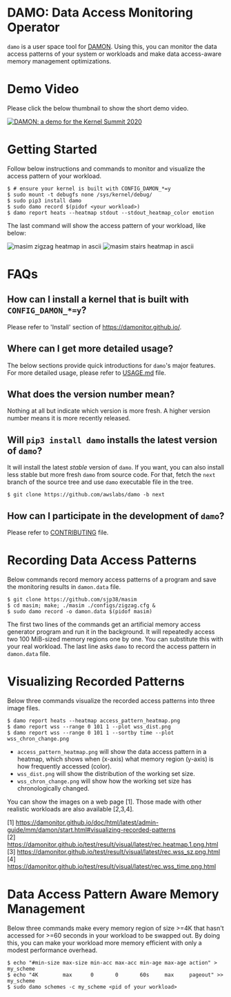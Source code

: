 DAMO: Data Access Monitoring Operator
=====================================

`damo` is a user space tool for [DAMON](https://damonitor.github.io).  Using
this, you can monitor the data access patterns of your system or workloads and
make data access-aware memory management optimizations.



Demo Video
==========

Please click the below thumbnail to show the short demo video.

[![DAMON: a demo for the Kernel Summit 2020](
http://img.youtube.com/vi/l63eqbVBZRY/0.jpg)](
http://www.youtube.com/watch?v=l63eqbVBZRY
"DAMON: a demo for the Kernel Summit 2020")


Getting Started
===============

Follow below instructions and commands to monitor and visualize the access
pattern of your workload.

    $ # ensure your kernel is built with CONFIG_DAMON_*=y
    $ sudo mount -t debugfs none /sys/kernel/debug/
    $ sudo pip3 install damo
    $ sudo damo record $(pidof <your workload>)
    $ damo report heats --heatmap stdout --stdout_heatmap_color emotion

The last command will show the access pattern of your workload, like below:

![masim zigzag heatmap in ascii](https://raw.githubusercontent.com/awslabs/damo/v1.3.3/images/masim_zigzag_heatmap_ascii.png)
![masim stairs heatmap in ascii](https://raw.githubusercontent.com/awslabs/damo/v1.3.3/images/masim_stairs_heatmap_ascii.png)


FAQs
====

How can I install a kernel that is built with `CONFIG_DAMON_*=y`?
-----------------------------------------------------------------

Please refer to 'Install' section of https://damonitor.github.io/.

Where can I get more detailed usage?
------------------------------------

The below sections provide quick introductions for `damo`'s major features.
For more detailed usage, please refer to [USAGE.md](https://github.com/awslabs/damo/blob/v1.3.3/USAGE.md) file.


What does the version number mean?
----------------------------------

Nothing at all but indicate which version is more fresh.  A higher version
number means it is more recently released.


Will `pip3 install damo` installs the latest version of `damo`?
---------------------------------------------------------------

It will install the latest _stable_ version of `damo`.  If you want, you can
also install less stable but more fresh `damo` from source code.  For that,
fetch the `next` branch of the source tree and use `damo` executable file in
the tree.

    $ git clone https://github.com/awslabs/damo -b next


How can I participate in the development of `damo`?
---------------------------------------------------

Please refer to
[CONTRIBUTING](https://github.com/awslabs/damo/blob/next/CONTRIBUTING) file.


Recording Data Access Patterns
==============================

Below commands record memory access patterns of a program and save the
monitoring results in `damon.data` file.

    $ git clone https://github.com/sjp38/masim
    $ cd masim; make; ./masim ./configs/zigzag.cfg &
    $ sudo damo record -o damon.data $(pidof masim)

The first two lines of the commands get an artificial memory access generator
program and run it in the background.  It will repeatedly access two 100
MiB-sized memory regions one by one.  You can substitute this with your real
workload.  The last line asks ``damo`` to record the access pattern in
``damon.data`` file.


Visualizing Recorded Patterns
=============================

Below three commands visualize the recorded access patterns into three
image files.

    $ damo report heats --heatmap access_pattern_heatmap.png
    $ damo report wss --range 0 101 1 --plot wss_dist.png
    $ damo report wss --range 0 101 1 --sortby time --plot wss_chron_change.png

- ``access_pattern_heatmap.png`` will show the data access pattern in a
  heatmap, which shows when (x-axis) what memory region (y-axis) is how
  frequently accessed (color).
- ``wss_dist.png`` will show the distribution of the working set size.
- ``wss_chron_change.png`` will show how the working set size has
  chronologically changed.

You can show the images on a web page [1].  Those made with other realistic
workloads are also available [2,3,4].

[1] https://damonitor.github.io/doc/html/latest/admin-guide/mm/damon/start.html#visualizing-recorded-patterns  
[2] https://damonitor.github.io/test/result/visual/latest/rec.heatmap.1.png.html  
[3] https://damonitor.github.io/test/result/visual/latest/rec.wss_sz.png.html  
[4] https://damonitor.github.io/test/result/visual/latest/rec.wss_time.png.html


Data Access Pattern Aware Memory Management
===========================================

Below three commands make every memory region of size >=4K that hasn't accessed
for >=60 seconds in your workload to be swapped out.  By doing this, you can
make your workload more memory efficient with only a modest performance
overhead.

    $ echo "#min-size max-size min-acc max-acc min-age max-age action" > my_scheme
    $ echo "4K        max      0       0       60s     max     pageout" >> my_scheme
    $ sudo damo schemes -c my_scheme <pid of your workload>
